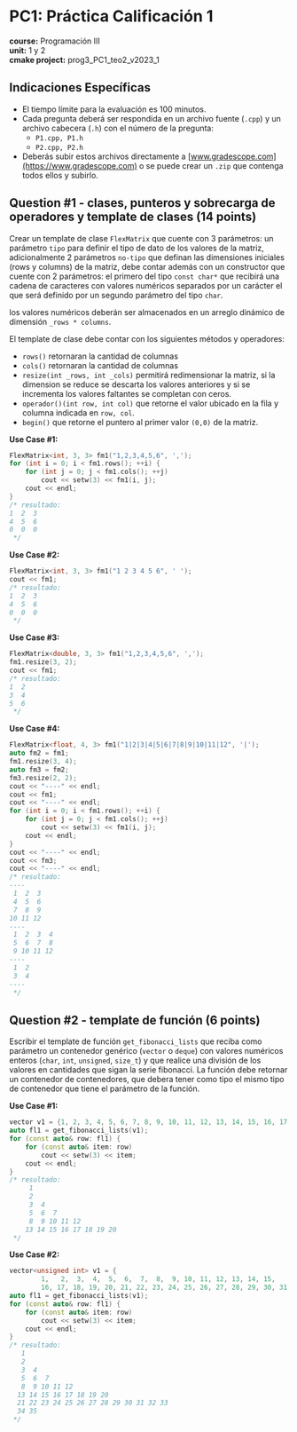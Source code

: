 # PC1: Práctica Calificación 1  
**course:** Programación III  
**unit:** 1 y 2  
**cmake project:** prog3_PC1_teo2_v2023_1
## Indicaciones Específicas
- El tiempo límite para la evaluación es 100 minutos.
- Cada pregunta deberá ser respondida en un archivo fuente (`.cpp`) y un archivo cabecera (`.h`) con el número de la pregunta:
    - `P1.cpp, P1.h`
    - `P2.cpp, P2.h`
- Deberás subir estos archivos directamente a [www.gradescope.com](https://www.gradescope.com) o se puede crear un `.zip` que contenga todos ellos y subirlo.


## Question #1 - clases, punteros y sobrecarga de operadores y template de clases (14 points)
Crear un template de clase `FlexMatrix` que cuente con 3 parámetros: un parámetro `tipo` para definir el tipo de dato de los valores de la matriz, adicionalmente 2 parámetros `no-tipo` que definan las dimensiones iniciales (rows y columns) de la matriz, debe contar además con un constructor que cuente con 2 parámetros: el primero del tipo `const char*` que recibirá una cadena de caracteres con valores numéricos separados por un carácter el que será definido por un segundo parámetro del tipo `char`.

los valores numéricos deberán ser almacenados en un arreglo dinámico de dimensión `_rows * columns`.

El template de clase debe contar con los siguientes métodos y operadores:
- `rows()` retornaran la cantidad de columnas
- `cols()` retornaran la cantidad de columnas
- `resize(int _rows, int _cols)` permitirá redimensionar la matriz, si la dimension se reduce se descarta los valores anteriores y si se incrementa los valores faltantes se completan con ceros.
- `operador()(int row, int col)` que retorne el valor ubicado en la fila y columna indicada en `row, col`.
- `begin()` que retorne el puntero al primer valor `(0,0)` de la matriz.
  
**Use Case #1:**  
```cpp
FlexMatrix<int, 3, 3> fm1("1,2,3,4,5,6", ',');
for (int i = 0; i < fm1.rows(); ++i) {
    for (int j = 0; j < fm1.cols(); ++j)
        cout << setw(3) << fm1(i, j);
    cout << endl;    
}
/* resultado:
1  2  3
4  5  6
0  0  0
 */
```
**Use Case #2:**
```cpp
FlexMatrix<int, 3, 3> fm1("1 2 3 4 5 6", ' ');
cout << fm1;
/* resultado:
1  2  3
4  5  6
0  0  0
 */
```
**Use Case #3:**
```cpp
FlexMatrix<double, 3, 3> fm1("1,2,3,4,5,6", ',');
fm1.resize(3, 2);
cout << fm1;
/* resultado:
1  2
3  4
5  6
 */
```

**Use Case #4:**
```cpp
FlexMatrix<float, 4, 3> fm1("1|2|3|4|5|6|7|8|9|10|11|12", '|');
auto fm2 = fm1;
fm1.resize(3, 4);
auto fm3 = fm2;
fm3.resize(2, 2);
cout << "----" << endl;
cout << fm1;
cout << "----" << endl;
for (int i = 0; i < fm1.rows(); ++i) {
    for (int j = 0; j < fm1.cols(); ++j)
        cout << setw(3) << fm1(i, j);
    cout << endl;
}
cout << "----" << endl;
cout << fm3;
cout << "----" << endl;
/* resultado:
----
 1  2  3
 4  5  6
 7  8  9
10 11 12
----
 1  2  3  4
 5  6  7  8
 9 10 11 12
----
 1  2
 3  4
----
 */

```

## Question #2 - template de función (6 points)
Escribir el template de función `get_fibonacci_lists` que reciba como parámetro un contenedor genérico (`vector` o `deque`) con valores numéricos enteros (`char`, `int`, `unsigned`, `size_t`) y que realice una división de los valores en cantidades que sigan la serie fibonacci.
La función debe retornar un contenedor de contenedores, que debera tener como tipo el mismo tipo de contenedor que tiene el parámetro de la función.  

**Use Case #1:**
```cpp
vector v1 = {1, 2, 3, 4, 5, 6, 7, 8, 9, 10, 11, 12, 13, 14, 15, 16, 17, 18, 19, 20};
auto fl1 = get_fibonacci_lists(v1);
for (const auto& row: fl1) {
    for (const auto& item: row)
        cout << setw(3) << item;
    cout << endl;
}
/* resultado:
     1 
     2
     3  4
     5  6  7
     8  9 10 11 12
    13 14 15 16 17 18 19 20
 */
```

**Use Case #2:**
```cpp
vector<unsigned int> v1 = {
        1,   2,  3,  4,  5,  6,  7,  8,  9, 10, 11, 12, 13, 14, 15,
        16, 17, 18, 19, 20, 21, 22, 23, 24, 25, 26, 27, 28, 29, 30, 31, 32, 33, 34, 35};
auto fl1 = get_fibonacci_lists(v1);
for (const auto& row: fl1) {
    for (const auto& item: row)
        cout << setw(3) << item;
    cout << endl;
}
/* resultado:
   1 
   2
   3  4
   5  6  7
   8  9 10 11 12
  13 14 15 16 17 18 19 20
  21 22 23 24 25 26 27 28 29 30 31 32 33
  34 35
 */
```
